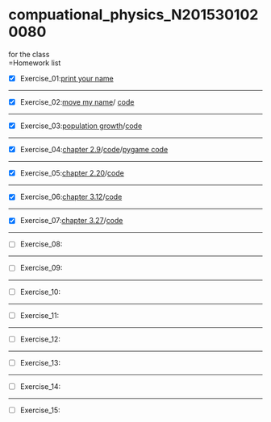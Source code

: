 # compuational_physics_N2015301020080
for the class  
=Homework list  
- [x] Exercise_01:[print your name](temp.py)
***
- [x] Exercise_02:[move my name](http://note.youdao.com/noteshare?id=0ed58c300db5637a73b56ea108ef5eae)/
[code](http://note.youdao.com/noteshare?id=eeb4eb086fbdba119a344572b9ccf36d)
***
- [x] Exercise_03:[population growth](http://note.youdao.com/noteshare?id=d6d521f3bb41180dc43ffdda9435cf85)/[code](http://note.youdao.com/noteshare?id=6f5dfe07e7a1d887a3697b72e57227ca)
***
- [x] Exercise_04:[chapter 2.9](http://note.youdao.com/noteshare?id=48fcf2fa5f35048e8cb6249c1613e5cb)/[code](http://note.youdao.com/noteshare?id=5321a3bfdb599ddcc31c9ff96457f1cd)/[pygame code](http://note.youdao.com/noteshare?id=f2759f59e138aa31333e8de8fefc7a9b)
***
- [x] Exercise_05:[chapter 2.20](http://note.youdao.com/noteshare?id=0ee81e3ec8de999c5331708945458317)/[code](http://note.youdao.com/noteshare?id=43e118878425b7f9042748a38cef4d35)
***
- [x] Exercise_06:[chapter 3.12](http://note.youdao.com/noteshare?id=341541c2fe4fb1ca3f01d0c0ba15aed4)/[code](http://note.youdao.com/noteshare?id=5a37903e27dc8669f2719947040d466a)
***
- [x] Exercise_07:[chapter 3.27](http://note.youdao.com/noteshare?id=75d95c753100f68ed8905b1e47ef1aa5)/[code](http://note.youdao.com/noteshare?id=a324691e6913182a2f1f41b4ea70aafb)
***
- [ ] Exercise_08:
***
- [ ] Exercise_09:
***
- [ ] Exercise_10:
***
- [ ] Exercise_11:
***
- [ ] Exercise_12:
***
- [ ] Exercise_13:
***
- [ ] Exercise_14:
***
- [ ] Exercise_15:


